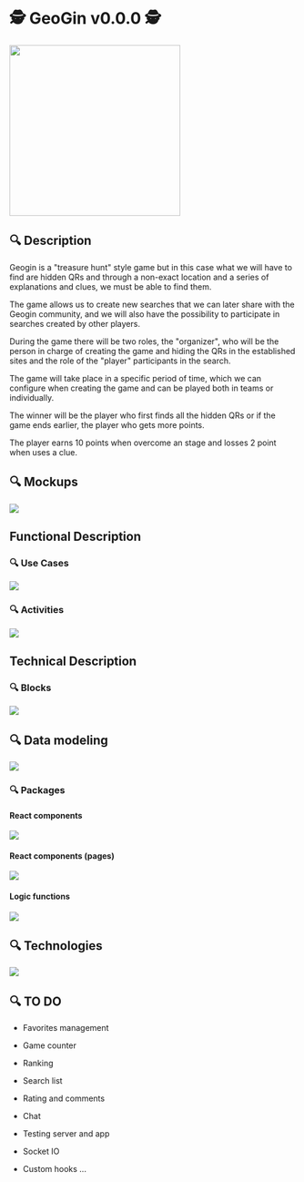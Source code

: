# 🕵️ GeoGin v0.0.0 🕵️

<img src="./geogin-doc/images/logo.png" width="300" />

## 🔍 Description

Geogin is a "treasure hunt" style game but in this case what we will have to find are hidden QRs and through a non-exact location and a series of explanations and clues, we must be able to find them.

The game allows us to create new searches that we can later share with the Geogin community, and we will also have the possibility to participate in searches created by other players.

During the game there will be two roles, the "organizer", who will be the person in charge of creating the game and hiding the QRs in the established sites and the role of the "player"  participants in the search.

The game will take place in a specific period of time, which we can configure when creating the game and can be played both in teams or individually.

The winner will be the player who first finds all the hidden QRs or if the game ends earlier, the player who gets more points.

The player earns 10 points when overcome an stage and  losses 2 point when uses a clue.

## 🔍 Mockups

<img src="./geogin-doc/images/mockups.jpg" />


## Functional Description

### 🔍 Use Cases

<img src="./geogin-doc/images/use-case.jpg" />

### 🔍 Activities

<img src="./geogin-doc/images/activities.jpg" />

## Technical Description

### 🔍 Blocks

<img src="./geogin-doc/images/packages.jpg" />

## 🔍 Data modeling

![](./geogin-doc/images/data-model.jpg)

### 🔍 Packages

#### React components

<img src="./geogin-doc/images/react-components.jpg" />

#### React components (pages)

<img src="./geogin-doc/images/react-components-pages.jpg" />

#### Logic functions

<img src="./geogin-doc/images/logic.jpg" />

## 🔍 Technologies

<img src="./geogin-doc/images/technologies.jpg" />

## 🔍 TO DO

- Favorites management
- Game counter
- Ranking
- Search list
- Rating and comments
- Chat

- Testing server and app
- Socket IO
- Custom hooks
...


